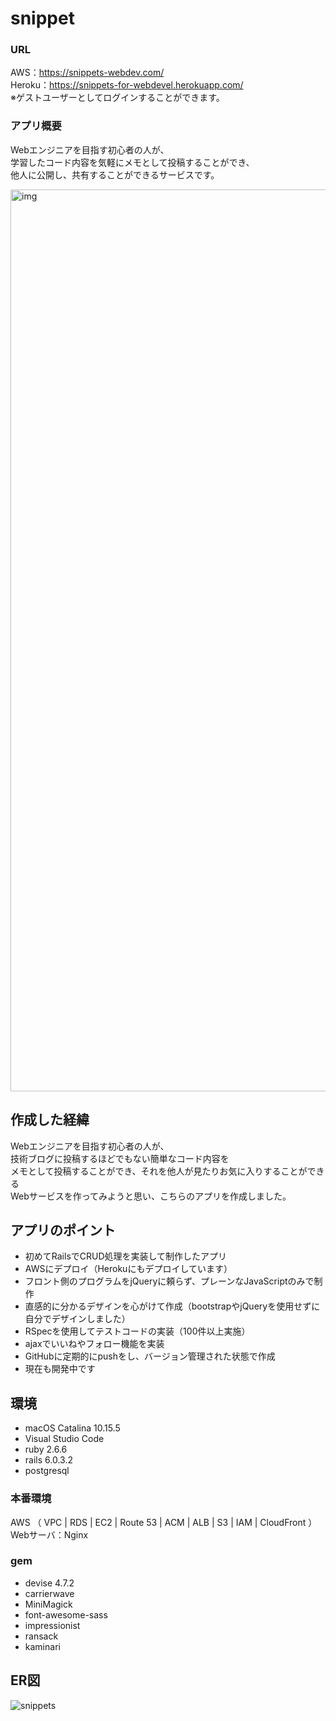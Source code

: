 # snippet

### URL 
AWS：https://snippets-webdev.com/  
Heroku：https://snippets-for-webdevel.herokuapp.com/  
※ゲストユーザーとしてログインすることができます。

### アプリ概要

Webエンジニアを目指す初心者の人が、  
学習したコード内容を気軽にメモとして投稿することができ、  
他人に公開し、共有することができるサービスです。  

<img width="1443" alt="img" src="https://user-images.githubusercontent.com/65392082/96006377-62b7a900-0e78-11eb-9e64-d7479ee0db6a.png">

## 作成した経緯
Webエンジニアを目指す初心者の人が、  
技術ブログに投稿するほどでもない簡単なコード内容を  
メモとして投稿することができ、それを他人が見たりお気に入りすることができる  
Webサービスを作ってみようと思い、こちらのアプリを作成しました。

## アプリのポイント
- 初めてRailsでCRUD処理を実装して制作したアプリ
- AWSにデプロイ（Herokuにもデプロイしています）
- フロント側のプログラムをjQueryに頼らず、プレーンなJavaScriptのみで制作
- 直感的に分かるデザインを心がけて作成（bootstrapやjQueryを使用せずに自分でデザインしました）
- RSpecを使用してテストコードの実装（100件以上実施）
- ajaxでいいねやフォロー機能を実装
- GitHubに定期的にpushをし、バージョン管理された状態で作成
- 現在も開発中です

## 環境
- macOS Catalina 10.15.5
- Visual Studio Code
- ruby 2.6.6
- rails 6.0.3.2
- postgresql

### 本番環境
AWS （ VPC | RDS | EC2 | Route 53 | ACM | ALB | S3 | IAM | CloudFront ）  
Webサーバ：Nginx

### gem
- devise 4.7.2
- carrierwave
- MiniMagick
- font-awesome-sass
- impressionist
- ransack
- kaminari

## ER図
![snippets](https://user-images.githubusercontent.com/65392082/96097885-74e32700-0f0c-11eb-8834-416845698bc0.png)



